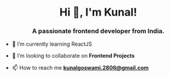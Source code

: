 
<h1 align="center"> Hi 👋, I'm Kunal! </h1>

<h3 align="center">A passionate frontend developer from India.</h3>


- 🌱 I’m currently learning ReactJS

- 👯 I’m looking to collaborate on **Frontend Projects**

- 📫 How to reach me **kunalgoswami.2806@gmail.com**

